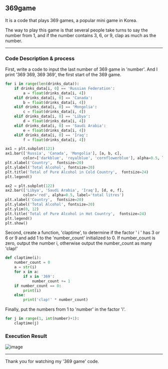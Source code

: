 ## 369game
It is a code that plays 369 games, a popular mini game in Korea.

The way to play this game is that several people take turns to say the number from 1, and if the number contains 3, 6, or 9, clap as much as the number.

---
### Code Description & process
First, write a code to input the last number of 369 game in 'number'. And I print '369 369, 369 369', the first start of the 369 game.
``` python
for i in range(len(drinks_data)):
    if drinks_data[i, 0] == 'Russian Federation':
        a = float(drinks_data[i, 4])
    elif drinks_data[i, 0] == 'Canada':
        b = float(drinks_data[i, 4])
    elif drinks_data[i, 0] == 'Mongolia':
        c = float(drinks_data[i, 4])
    elif drinks_data[i, 0] == 'Libya':
        d = float(drinks_data[i, 4])
    elif drinks_data[i, 0] == 'Saudi Arabia':
        e = float(drinks_data[i, 4])
    elif drinks_data[i, 0] == 'Iraq':
        f = float(drinks_data[i, 4])

ax1 = plt.subplot(121)
ax1.bar(['Russia', 'Canada', 'Mongolia'], [a, b, c],
        color=['darkblue', 'royalblue', 'cornflowerblue'], alpha=0.5, label='total litres')
plt.xlabel('Country',  fontsize=20)
plt.ylabel('Total Alcohol', fontsize=20)
plt.title('Total of Pure Alcohol in Cold Country',  fontsize=24)
plt.legend()

ax2 = plt.subplot(122)
ax2.bar(['Libya', 'Saudi Arabia', 'Iraq'], [d, e, f],
        color='red', alpha=0.5, label='total litres')
plt.xlabel('Country',  fontsize=20)
plt.ylabel('Total Alcohol', fontsize=20)
plt.ylim(0, 12)
plt.title('Total of Pure Alcohol in Hot Country',  fontsize=24)
plt.legend()
plt.show()
```
Second, create a function, 'claptime', to determine if the factor ' i '  has 3 or 6 or 9 and add 1 to the 'number_count' initialized to 0. 
If number_count is zero, output the number i, otherwise output the number_count as many 'clap!'
``` python
def claptime(i):
    number_count = 0
    a = str(i)
    for x in a:
        if x in '369':
            number_count += 1
    if number_count == 0:
        print(i)
    else:
        print('clap!' * number_count)
```
Finally, put the numbers from 1 to 'number' in the factor 'i'.
``` python
for j in range(1, int(number)+1):
    claptime(j)
```
### Execution Result

![image](https://user-images.githubusercontent.com/79324847/109376449-da5a1200-7907-11eb-81b9-e57d8a5c6c3a.png)

---

Thank you for watching my '369 game' code.
